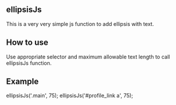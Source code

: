 ellipsisJs
----------
This is a very very simple js function to add ellipsis with text.

How to use
----------
Use appropriate selector and maximum allowable text length to call ellipsisJs function.

Example
-------
ellipsisJs('.main', 75);
ellipsisJs('#profile_link a', 75);


